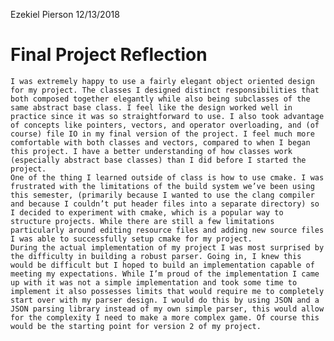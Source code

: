 Ezekiel Pierson
12/13/2018
# Final Project Reflection
	I was extremely happy to use a fairly elegant object oriented design for my project. The classes I designed distinct responsibilities that both composed together elegantly while also being subclasses of the same abstract base class. I feel like the design worked well in practice since it was so straightforward to use. I also took advantage of concepts like pointers, vectors, and operator overloading, and (of course) file IO in my final version of the project. I feel much more comfortable with both classes and vectors, compared to when I began this project. I have a better understanding of how classes work (especially abstract base classes) than I did before I started the project. 
	One of the thing I learned outside of class is how to use cmake. I was frustrated with the limitations of the build system we’ve been using this semester, (primarily because I wanted to use the clang compiler and because I couldn’t put header files into a separate directory) so I decided to experiment with cmake, which is a popular way to structure projects. While there are still a few limitations particularly around editing resource files and adding new source files I was able to successfully setup cmake for my project.
	During the actual implementation of my project I was most surprised by the difficulty in building a robust parser. Going in, I knew this would be difficult but I hoped to build an implementation capable of meeting my expectations. While I’m proud of the implementation I came up with it was not a simple implementation and took some time to implement it also possesses limits that would require me to completely start over with my parser design. I would do this by using JSON and a JSON parsing library instead of my own simple parser, this would allow for the complexity I need to make a more complex game. Of course this would be the starting point for version 2 of my project.
    
